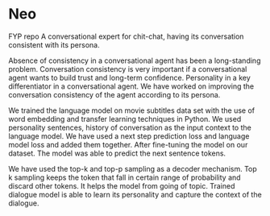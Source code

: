 # Neo
FYP repo
A conversational expert for chit-chat, having its conversation consistent with its persona.

Absence of consistency in a conversational agent has been a long-standing problem. Conversation consistency is very important if a conversational agent wants to build trust and long-term confidence. Personality in a key differentiator in a conversational agent. We have worked on improving the conversation consistency of the agent according to its persona.

 We trained the language model on movie subtitles data set with the use of word embedding and transfer learning techniques in Python. We used personality sentences, history of conversation as the input context to the language model. We have used a next step prediction loss and language model loss and added them together. After fine-tuning the model on our dataset. The model was able to predict the next sentence tokens.

We have used the top-k and top-p sampling as a decoder mechanism. Top k sampling keeps the token that fall in certain range of probability and discard other tokens. It helps the model from going of topic. Trained dialogue model is able to learn its personality and capture the context of the dialogue.


